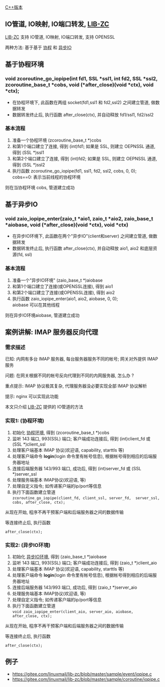 <A name="readme_md" id="readme_md"></A>

[C++版本](./iopipe_cpp.md)

## IO管道, IO映射, IO端口转发, [LIB-ZC](https://gitee.com/linuxmail/lib-zc#readme_md)

[LIB-ZC](https://gitee.com/linuxmail/lib-zc#readme_md)
支持 IO管道, IO映射, IO端口转发, 支持 OPENSSL

两种方法: 基于基于 [协程](./coroutine.md) 和 [异步IO](./aio.md)

## 基于协程环境

### void zcoroutine_go_iopipe(int fd1, SSL *ssl1, int fd2, SSL *ssl2, zcoroutine_base_t *cobs, void (*after_close)(void *ctx), void *ctx);

* 在协程环境下, 此函数在两组 socket(fd1,ssl1 和 fd2,ssl2) 之间建立管道, 做数据转发 
* 数据转发终止后, 执行函数 after_close(ctx), 并自动释放 fd1/ssl1, fd2/ssl2

### 基本流程

1. 准备一个协程环境 (zcoroutine_base_t *)cobs
2. 和第1个端口建立了连接, 得到 (int)fd1; 如果是 SSL, 则建立 OEPNSSL 通道, 得到 (SSL *)ssl1
3. 和第2个端口建立了连接, 得到 (int)fd2; 如果是 SSL, 则建立 OEPNSSL 通道, 得到 (SSL *)ssl2
4. 执行函数 zcoroutine_go_iopipe(fd1, ssl1, fd2, ssl2, cobs, 0, 0);<BR />cobs==0: 表示当前线程的协程环境

则在当协程环境 cobs, 管道建立成功


## 基于异步IO

### void zaio_iopipe_enter(zaio_t *aio1, zaio_t *aio2, zaio_base_t *aiobase, void (*after_close)(void *ctx), void *ctx)

* 在异步IO环境下, 此函数在两个"异步IO"(client和server) 之间建立管道, 做数据转发
* 数据转发终止后, 执行函数 after_close(ctx), 并自动释放 aio1, aio2 和底层资源(fd, ssl)

### 基本流程

1. 准备一个"异步IO环境" (zaio_base_t *)aiobase
2. 和第1个端口建立了连接(或OPENSSL连接), 得到 aio1
3. 和第2个端口建立了连接(或OPENSSL连接), 得到 aio2
4. 执行函数 zaio_iopipe_enter(aio1, aio2, aiobase, 0, 0);<BR />aiobase 可以在其他线程

则在异步IO环境aiobase, 管道建立成功

## 案例讲解: IMAP 服务器反向代理

### 需求描述

已知: 内网有多台 IMAP 服务器, 每台服务器服务不同的帐号; 网关对外提供 IMAP 服务

问题: 在网关根据不同的帐号反向代理到不同的内网服务器, 怎么办 ?

重点提示: IMAP 协议极其复杂, 代理服务器没必要实现全部 IMAP 协议解析

提示: nginx 可以实现此功能

本文只介绍 [LIB-ZC](https://gitee.com/linuxmail/lib-zc#readme_md) 提供的 IO管道的方法

### 实现1: (协程环境)

1. 初始化 [协程环境](./coroutine.md), 得到 (zcoroutine_base_t *)cobs
2. 监听 143 端口, 993(SSL) 端口; 客户端成功连接后, 得到 (int)client_fd 或 (SSL *)client_ssl
3. 处理客户端基本 IMAP 协议(欢迎语, capability, starttls 等)
4. 处理客户端命令 **login**(login 命令里有帐号信息), 根据帐号得到相应的后端服务器地址
5. 连接后端服务器 143/993 端口, 成功后, 得到 (int)server_fd 或 (SSL *)server_ssl
6. 处理服务端基本 IMAP协议(欢迎语, 等)
7. 处理自定义指令; 如传递客户端的ip/port等信息
8. 执行下面函数建立管道<BR />
    ```zcoroutine_go_iopipe(client_fd, client_ssl, server_fd,  server_ssl, cobs, after_close, ctx);```

从现在开始, 程序不再干预客户端和后端服务器之间的数据传输

等连接终止后, 执行函数

```
after_close(ctx);
```

### 实现2: (异步IO环境)

1. 初始化 [异步IO环境](./aio.md), 得到 (zaio_base_t *)aiobase
2. 监听 143 端口, 993(SSL) 端口; 客户端成功连接后, 得到 (zaio_t *)client_aio
3. 处理客户端基本 IMAP 协议(欢迎语, capability, starttls 等)
4. 处理客户端命令 **login**(login 命令里有帐号信息), 根据帐号得到相应的后端服务器地址
5. 连接后端服务器 143/993 端口, 成功后, 得到 (zaio_t *)server_aio
6. 处理服务端基本 IMAP协议(欢迎语, 等)
7. 处理自定义指令; 如传递客户端的ip/port等信息
8. 执行下面函数建立管道 <BR />
    ```void zaio_iopipe_enter(client_aio, server_aio, aiobase, after_close, ctx);```

从现在开始, 程序不再干预客户端和后端服务器之间的数据传输

等连接终止后, 执行函数

```
after_close(ctx);
```

## 例子

* https://gitee.com/linuxmail/lib-zc/blob/master/sample/event/iopipe.c
* https://gitee.com/linuxmail/lib-zc/blob/master/sample/coroutine/iopipe.c

